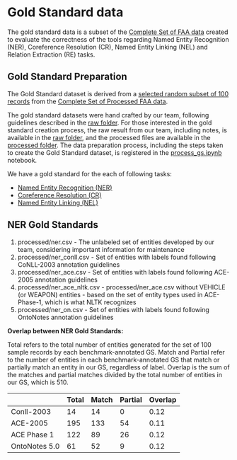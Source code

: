 # Gold Standard data
The gold standard data is a subset of the [Complete Set of FAA data](../data/FAA_data/Maintenance_Text_data_nona.csv) created to evaluate the correctness of the tools regarding Named Entity Recognition (NER), Coreference Resolution (CR), Named Entity Linking (NEL) and Relation Extraction (RE) tasks.


## Gold Standard Preparation

The Gold Standard dataset is derived from a [selected random subset of 100 records](../data/FAA_data/FAA_sample_100.csv) from the [Complete Set of Processed FAA data](../data/FAA_data/Maintenance_Text_data_nona.csv).

The gold standard datasets were hand crafted by our team, following guidelines described in the [raw folder](raw/README.md). For those interested in the gold standard creation process, the raw result from our team, including notes, is available in the [raw folder](raw/), and the processed files are available in the [processed folder](processed/). The data preparation process, including the steps taken to create the Gold Standard dataset, is registered in the [process_gs.ipynb](process_gs.ipynb) notebook.


We have a gold standard for the each of following tasks:

- [Named Entity Recognition (NER)](processed/ner.csv)
- [Coreference Resolution (CR)](processed/cr.csv)
- [Named Entity Linking (NEL)](processed/nel.csv)


## NER Gold Standards

1. processed/ner.csv - The unlabeled set of entities developed by our team, considering important information for maintenance
2. processed/ner_conll.csv - Set of entities with labels found following CoNLL-2003 annotation guidelines
3. processed/ner_ace.csv - Set of entities with labels found following ACE-2005 annotation guidelines
4. processed/ner_ace_nltk.csv - processed/ner_ace.csv without VEHICLE (or WEAPON) entities - based on the set of entity types used in ACE-Phase-1, which is what NLTK recognizes
5. processed/ner_on.csv - Set of entities with labels found following OntoNotes annotation guidelines

**Overlap between NER Gold Standards:**

Total refers to the total number of entities generated for the set of 100 sample records by each benchmark-annotated GS. Match and Partial refer to the number of entities in each benchmark-annotated GS that match or partially match an entity in our GS, regardless of label. Overlap is the sum of the matches and partial matches divided by the total number of entities in our GS, which is 510.

|               | Total | Match | Partial | Overlap |
|---------------|-------|-------|---------|---------|
| Conll-2003    | 14    | 14    | 0       | 0.12    |
| ACE-2005      | 195   | 133   | 54      | 0.11    |
| ACE Phase 1   | 122   | 89    | 26      | 0.12    |
| OntoNotes 5.0 | 61    | 52    | 9       | 0.12    |